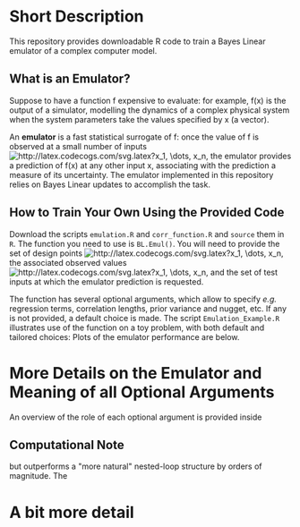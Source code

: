 # Short Description
This repository provides downloadable R code to train a Bayes Linear emulator of a complex computer model.

## What is an Emulator?
Suppose to have a function f expensive to evaluate: for example, f(x) is the output of 
a simulator, modelling the dynamics of a complex physical system when the system parameters take the values specified by x (a vector). 

An **emulator** is a fast statistical surrogate of f: once the value of f is observed at a small number of inputs
<img src="http://latex.codecogs.com/svg.latex?x_1,&space;\dots,&space;x_n" title="http://latex.codecogs.com/svg.latex?x_1, \dots, x_n" />,
the emulator provides a prediction of f(x) at any other input x, associating with the prediction a measure of its uncertainty. 
The emulator implemented in this repository relies on Bayes Linear updates to accomplish the task.

## How to Train Your Own Using the Provided Code
Download the scripts `emulation.R` and `corr_function.R` and `source` them in `R`. The function you need to use is `BL.Emul()`. 
You will need to provide the set of design points
<img src="http://latex.codecogs.com/svg.latex?x_1,&space;\dots,&space;x_n" title="http://latex.codecogs.com/svg.latex?x_1, \dots, x_n" />,
the associated observed values 
<img src="http://latex.codecogs.com/svg.latex?f(x_1),&space;\dots,&space;f(x_n)" title="http://latex.codecogs.com/svg.latex?x_1, \dots, x_n" />,
and the set of test inputs at which the emulator prediction is requested.

The function has several optional arguments, which allow to specify *e.g.* regression terms, correlation lengths, prior variance and nugget, etc. If any is not provided, a default choice is made. The script `Emulation_Example.R` illustrates use of the function on a toy problem, with both default and tailored choices: Plots of the emulator performance are below.

# More Details on the Emulator and Meaning of all Optional Arguments

An overview of the role of each optional argument is provided inside 



## Computational Note
but outperforms a "more natural" nested-loop structure by orders of magnitude. The  

# A bit more detail
